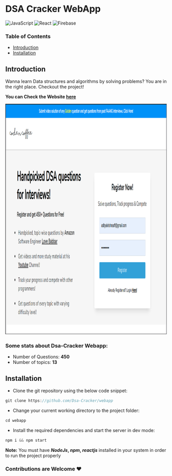 # DSA Cracker WebApp

![JavaScript](https://img.shields.io/badge/-JavaScript-f7df1e?style=flat-square&logo=javascript&logoColor=black)
![React](https://img.shields.io/badge/-React-61dafb?style=flat-square&logo=react&logoColor=white)
![Firebase](https://img.shields.io/badge/-Firebase-ffca28?style=flat-square&logo=Firebase&logoColor=black)

### Table of Contents

- [Introduction](https://github.com/Dsa-Cracker/webapp#introduction)
- [Installation](https://github.com/Dsa-Cracker/webapp#installation)

## Introduction

Wanna learn Data structures and algorithms by solving problems? You are in the right place. Checkout the project!

**You can Check the Website <a href='https://dsa-cracker.netlify.com/'>here</a>**

<img src='https://github.com/Dsa-Cracker/webapp/blob/main/Screenshot%20from%202021-09-13%2010-21-30.png?raw=true' width="1280" height="720"/>

### Some stats about Dsa-Cracker Webapp:

<ul>
  <li>Number of Questions: <b>450</b></li>
  <li>Number of topics: <b>13</b></li>
</ul>

## Installation

- Clone the git repository using the below code snippet:

```javascript
git clone https://github.com/Dsa-Cracker/webapp
```

- Change your current working directory to the project folder:

```javascript
cd webapp
```

- Install the required dependencies and start the server in dev mode:

```javascript
npm i && npm start
```

**Note:**
You must have **_NodeJs_, _npm_, _reactjs_** installed in your system in order to run the project properly

### Contributions are Welcome :heart:

